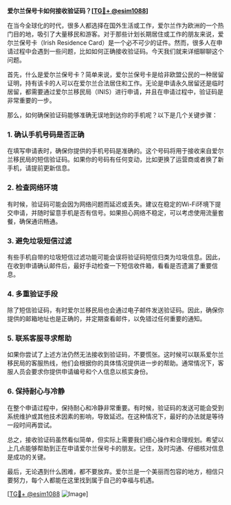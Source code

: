 **爱尔兰保号卡如何接收验证码？[[TG💪+ @esim1088](https://t.me/s/esim1088)]**

在当今全球化的时代，很多人都选择在国外生活或工作，爱尔兰作为欧洲的一个热门目的地，吸引了大量移民和游客。对于那些计划长期居住或工作的朋友来说，爱尔兰保号卡（Irish Residence Card）是一个必不可少的证件。然而，很多人在申请过程中会遇到一些问题，比如如何正确接收验证码。今天我们就来详细聊聊这个问题。

首先，什么是爱尔兰保号卡？简单来说，爱尔兰保号卡是给非欧盟公民的一种居留证明，持有该卡的人可以在爱尔兰合法居住和工作。无论是申请永久居留还是临时居留，都需要通过爱尔兰移民局（INIS）进行申请，并且在申请过程中，验证码是非常重要的一步。

那么，如何确保验证码能够准确无误地到达你的手机呢？以下是几个关键步骤：

### 1. 确认手机号码是否正确

在填写申请表时，确保你提供的手机号码是准确的。这个号码将用于接收来自爱尔兰移民局的短信验证码。如果你的号码有任何变动，比如更换了运营商或者换了新手机，请提前更新信息。

### 2. 检查网络环境

有时候，验证码可能会因为网络问题而延迟或丢失。建议在稳定的Wi-Fi环境下提交申请，并随时留意手机是否有信号。如果担心网络不稳定，可以考虑使用流量套餐，确保通讯畅通。

### 3. 避免垃圾短信过滤

有些手机自带的垃圾短信过滤功能可能会误将验证码短信归类为垃圾信息。因此，在收到申请确认邮件后，最好手动检查一下短信收件箱，看看是否遗漏了重要信息。

### 4. 多重验证手段

除了短信验证码，有时爱尔兰移民局也会通过电子邮件发送验证码。因此，确保你提供的邮箱地址也是正确的，并定期查看邮件，以免错过任何重要的通知。

### 5. 联系客服寻求帮助

如果你尝试了上述方法仍然无法接收到验证码，不要慌张。这时候可以联系爱尔兰移民局的客服热线，他们会根据你的具体情况提供进一步的帮助。通常情况下，客服人员会要求你提供申请编号和个人信息以核实身份。

### 6. 保持耐心与冷静

在整个申请过程中，保持耐心和冷静非常重要。有时候，验证码的发送可能会受到系统维护或其他技术因素的影响，导致延迟。在这种情况下，最好的办法就是等待一段时间再尝试。

总之，接收验证码虽然看似简单，但实际上需要我们细心操作和合理规划。希望以上几点能够帮助到正在申请爱尔兰保号卡的朋友。记住，及时沟通、仔细核对信息是成功的关键。

最后，无论遇到什么困难，都不要放弃。爱尔兰是一个美丽而包容的地方，相信只要努力，每个人都能在这里找到属于自己的幸福与机遇。

[[TG💪+ @esim1088](https://t.me/s/esim1088) ![Image](https://i.postimg.cc/4NQfJmqS/Snipaste-2025-05-13-00-14-12.png)]